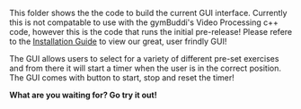 This folder shows the the code to build the current GUI interface. Currently this is not compatable to use with the gymBuddi's Video Processing c++ code, however this is the code that runs the initial pre-release! Please refere to the [Installation Guide](https://github.com/patrickbrawley/gymBuddi/wiki/Installation-Guide) to view our great, user frindly GUI!

The GUI allows users to select for a variety of different pre-set exercises and from there it will start a timer when the user is in the correct position. The GUI comes with button to start, stop and reset the timer! 

**What are you waiting for? Go try it out!**
